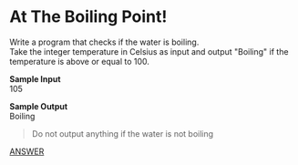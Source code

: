 # At The Boiling Point!

Write a program that checks if the water is boiling. </br>
Take the integer temperature in Celsius as input and output "Boiling" if the temperature is above or equal to 100.

**Sample Input** </br>
105

**Sample Output** </br>
Boiling

> Do not output anything if the water is not boiling

[ANSWER](/Answers/00013-%20At%20The%20Boiling%20Point!.py)
